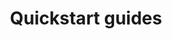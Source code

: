 ---
title: Quickstart guides
weight: 600
url: /nginxaas/azure/quickstart/
menu:
  docs:
    parent: NGINXaaS for Azure
---